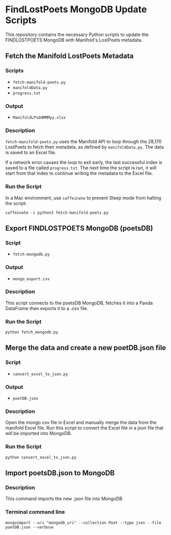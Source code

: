 # FindLostPoets MongoDB Update Scripts

This repository contains the necessary Python scripts to update the FINDLOSTPOETS MongoDB with Manifold's LostPoets metadata.

## Fetch the Manifold LostPoets Metadata

### Scripts
- `fetch-manifold-poets.py`
- `manifoldData.py`
- `progress.txt`

### Output
- `ManifoldLPsddMMMyy.xlsx`

### Description
`fetch-manifold-poets.py` uses the Manifold API to loop through the 28,170 LostPoets to fetch their metadata, as defined by `manifoldData.py`. The data is saved to an Excel file.

If a network error causes the loop to exit early, the last successful index is saved to a file called `progress.txt`. The next time the script is run, it will start from that index to continue writing the metadata to the Excel file.

### Run the Script
In a Mac environment, use `caffeinate` to prevent Sleep mode from halting the script:

`caffeinate -i python3 fetch-manifold-poets.py`

## Export FINDLOSTPOETS MongoDB (poetsDB)
 
### Script
- `fetch-mongodb.py`

### Output
- `mongo_export.csv`

### Description
This script connects to the poetsDB MongoDB, fetches it into a Panda DataFrame then exports it to a .csv file. 

### Run the Script
`python fetch_mongodb.py`

## Merge the data and create a new poetDB.json file

### Script
- `convert_excel_to_json.py`
### Output
- `poetDB.json`

### Description
Open the mongo csv file in Excel and manually merge the data from the manifold Excel file. Run this script to convert the Excel file in a json file that will be imported into MongoDB.

### Run the Script
`python convert_excel_to_json.py`

## Import poetsDB.json to MongoDB

### Description
This command imports the new .json file into MongoDB

### Terminal command line
`mongoimport --uri "mongodb_uri" --collection Poet --type json --file poetDB.json --verbose`
